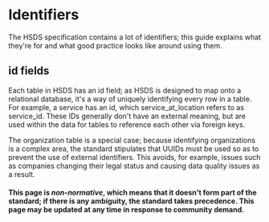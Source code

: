 Identifiers
===========

The HSDS specification contains a lot of identifiers; this guide explains what they're for and what good practice looks like around using them. 

## id fields

Each table in HSDS has an id field; as HSDS is designed to map onto a relational database, it's a way of uniquely identifying every row in a table. For example, a service has an id, which service_at_location refers to as service_id. These IDs generally don't have an external meaning, but are used within the data for tables to reference each other via foreign keys. 

The organization table is a special case; because identifying organizations is a complex area, the standard stipulates that UUIDs must be used so as to prevent the use of external identifiers. This avoids, for example, issues such as companies changing their legal status and causing data quality issues as a result.


#### This page is *non-normative*, which means that it doesn't form part of the standard; if there is any ambiguity, the standard takes precedence. This page may be updated at any time in response to community demand.
